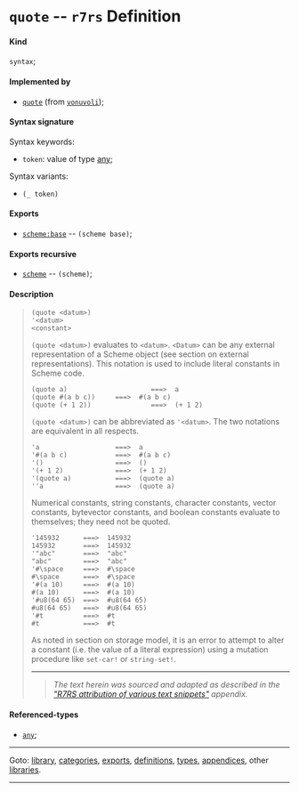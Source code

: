 

<a id='definition__r7rs__quote'></a>

# `quote` -- `r7rs` Definition


<a id='definition__r7rs__quote__kind'></a>

#### Kind

`syntax`;


<a id='definition__r7rs__quote__implemented-by'></a>

#### Implemented by

 * [`quote`](../../vonuvoli/definitions/quote.md#definition__vonuvoli__quote) (from [`vonuvoli`](../../vonuvoli/_index.md#library__vonuvoli));


<a id='definition__r7rs__quote__syntax-signature'></a>

#### Syntax signature

Syntax keywords:
 * `token`: value of type [any](../../r7rs/types/any.md#type__r7rs__any);

Syntax variants:
 * `(_ token)`


<a id='definition__r7rs__quote__exports'></a>

#### Exports

 * [`scheme:base`](../../r7rs/exports/scheme_3a_base.md#export__r7rs__scheme_3a_base) -- `(scheme base)`;


<a id='definition__r7rs__quote__exports-recursive'></a>

#### Exports recursive

 * [`scheme`](../../r7rs/exports/scheme.md#export__r7rs__scheme) -- `(scheme)`;


<a id='definition__r7rs__quote__description'></a>

#### Description

> ````
> (quote <datum>)
> '<datum>
> <constant>
> ````
> 
> 
> `(quote <datum>)` evaluates to `<datum>`.
> `<Datum>`
> can be any external representation of a Scheme object (see
> section on external representations).  This notation is used to include literal
> constants in Scheme code.
> 
> ````
> (quote a)                     ===>  a
> (quote #(a b c))     ===>  #(a b c)
> (quote (+ 1 2))               ===>  (+ 1 2)
> ````
> 
> `(quote <datum>)` can be abbreviated as
> `'<datum>`.  The two notations are equivalent in all
> respects.
> 
> ````
> 'a                   ===>  a
> '#(a b c)            ===>  #(a b c)
> '()                  ===>  ()
> '(+ 1 2)             ===>  (+ 1 2)
> '(quote a)           ===>  (quote a)
> ''a                  ===>  (quote a)
> ````
> 
> Numerical constants, string constants, character constants, vector
> constants, bytevector constants, and boolean constants evaluate to
> themselves; they need not be quoted.
> 
> ````
> '145932      ===>  145932
> 145932       ===>  145932
> '"abc"       ===>  "abc"
> "abc"        ===>  "abc"
> '#\space     ===>  #\space
> #\space      ===>  #\space
> '#(a 10)     ===>  #(a 10)
> #(a 10)      ===>  #(a 10)
> '#u8(64 65)  ===>  #u8(64 65)
> #u8(64 65)   ===>  #u8(64 65)
> '#t          ===>  #t
> #t           ===>  #t
> ````
> 
> As noted in section on storage model, it is an error to attempt to alter a constant
> (i.e. the value of a literal expression) using a mutation procedure like
> `set-car!` or `string-set!`.
> 
> 
> ----
> > *The text herein was sourced and adapted as described in the ["R7RS attribution of various text snippets"](../../r7rs/appendices/attribution.md#appendix__r7rs__attribution) appendix.*


<a id='definition__r7rs__quote__referenced-types'></a>

#### Referenced-types

 * [`any`](../../r7rs/types/any.md#type__r7rs__any);

----

Goto: [library](../../r7rs/_index.md#library__r7rs), [categories](../../r7rs/categories/_index.md#toc__r7rs__categories), [exports](../../r7rs/exports/_index.md#toc__r7rs__exports), [definitions](../../r7rs/definitions/_index.md#toc__r7rs__definitions), [types](../../r7rs/types/_index.md#toc__r7rs__types), [appendices](../../r7rs/appendices/_index.md#toc__r7rs__appendices), other [libraries](../../_libraries.md#toc__libraries).

----


